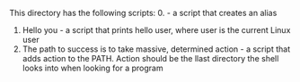 This directory has the following scripts:
0. <o> - a script that creates an alias
1. Hello you - a script that prints hello user, where user is the current Linux user
2. The path to success is to take massive, determined action - a script that adds action to the PATH. Action should be the llast directory the shell looks into when looking for a program
